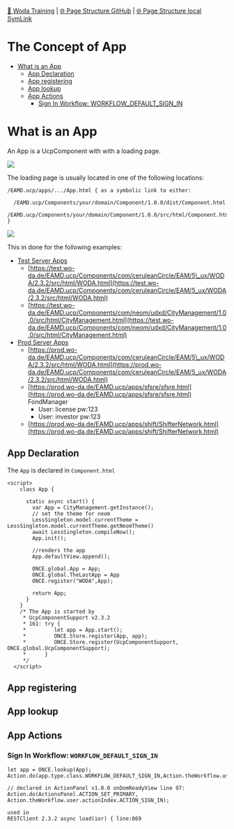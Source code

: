 [📁 Woda Training](../woda-training.md) | [🌐 Page Structure GitHub](/2cu.atlassian.net/wiki/spaces/CCU/pages/400000111/the-concept-of-app.md) | [🌐 Page Structure local SymLink](./the-concept-of-app.page.md)

# The Concept of App

- [What is an App](#what-is-an-app)
  - [App Declaration](#app-declaration)
  - [App registering](#app-registering)
  - [App lookup](#app-lookup)
  - [App Actions](#app-actions)
    - [Sign In Workflow: WORKFLOW\_DEFAULT\_SIGN\_IN](#sign-in-workflow-workflow_default_sign_in)

# What is an App

An App is a UcpComponent with with a loading page.

![](https://2cu.atlassian.net/wiki/images/icons/grey_arrow_down.png)

The loading page is usually located in one of the following locations:

```
/EAMD.ucp/apps/.../App.html { as a symbolic link to either:

  /EAMD.ucp/Components/your/domain/Component/1.0.0/dist/Component.html
  /EAMD.ucp/Components/your/domain/Component/1.0.0/src/html/Component.html
}
```

![](https://2cu.atlassian.net/wiki/images/icons/grey_arrow_down.png)

This in done for the following examples:

- [Test Server Apps](https://test.wo-da.de/EAMD.ucp/apps)
  - [https://test.wo-da.de/EAMD.ucp/Components/com/ceruleanCircle/EAM/5\_ux/WODA/2.3.2/src/html/WODA.html](https://test.wo-da.de/EAMD.ucp/Components/com/ceruleanCircle/EAM/5_ux/WODA/2.3.2/src/html/WODA.html)
  - [https://test.wo-da.de/EAMD.ucp/Components/com/neom/udxd/CityManagement/1.0.0/src/html/CityManagement.html](https://test.wo-da.de/EAMD.ucp/Components/com/neom/udxd/CityManagement/1.0.0/src/html/CityManagement.html)
- [Prod Server Apps](https://prod.wo-da.de/EAMD.ucp/apps)
  - [https://prod.wo-da.de/EAMD.ucp/Components/com/ceruleanCircle/EAM/5\_ux/WODA/2.3.2/src/html/WODA.html](https://prod.wo-da.de/EAMD.ucp/Components/com/ceruleanCircle/EAM/5_ux/WODA/2.3.2/src/html/WODA.html)
  - [https://prod.wo-da.de/EAMD.ucp/apps/sfsre/sfsre.html](https://prod.wo-da.de/EAMD.ucp/apps/sfsre/sfsre.html) FondManager
    - User: license pw:123
    - User: investor pw:123
  - [https://prod.wo-da.de/EAMD.ucp/apps/shift/ShifterNetwork.html](https://prod.wo-da.de/EAMD.ucp/apps/shift/ShifterNetwork.html)

## App Declaration

The `App` is declared in `Component.html`

```
<script>
    class App {

      static async start() {
        var App = CityManagement.getInstance();
        // set the theme for neom
        LessSingleton.model.currentTheme = LessSingleton.model.currentTheme.getNeomTheme()
        await LessSingleton.compileNow();
        App.init();

        //renders the app
        App.defaultView.append();

        ONCE.global.App = App;
        ONCE.global.TheLastApp = App
        ONCE.register("WODA",App);
        
        return App;
      }
    }
    /* The App is started by
     * UcpComponentSupport v2.3.2
     * 161: try {
     *         let app = App.start();
     *         ONCE.Store.register(App, app);
     *         ONCE.Store.register(UcpComponentSupport, ONCE.global.UcpComponentSupport);
     *      }
     */
  </script>
```

## App registering

## App lookup

## App Actions

### Sign In Workflow: `WORKFLOW_DEFAULT_SIGN_IN`

```
let app = ONCE.lookup(App);
Action.do(app.type.class.WORKFLOW_DEFAULT_SIGN_IN,Action.theWorkflow.user);

// declared in ActionPanel v1.0.0 onDomReadyView line 97: 
Action.do(ActionsPanel.ACTION_SET_PRIMARY, Action.theWorkflow.user.actionIndex.ACTION_SIGN_IN);

used in 
RESTClient 2.3.2 async load(ior) { line:869
```
